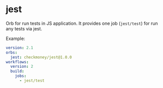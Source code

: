# jest

Orb for run tests in JS application. It provides one job (`jest/test`) for run any tests via jest.

Example:

```yml
version: 2.1
orbs:
  jest: checkmoney/jest@1.0.0
workflows:
  version: 2
  build:
    jobs:
      - jest/test
```
